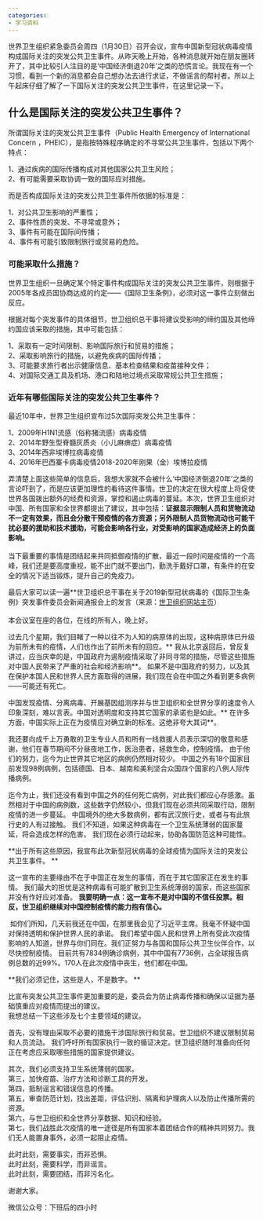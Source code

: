```yaml
---
categories:
- 学习资料
---
```


世界卫生组织紧急委员会周四（1月30日）召开会议，宣布中国新型冠状病毒疫情构成国际关注的突发公共卫生事件。从昨天晚上开始，各种消息就开始在朋友圈转开了，其中比较引人注目的是‘中国经济倒退20年’之类的恐慌言论。我现在有一个习惯，看到一个新的消息都会自己想办法去进行求证，不做谣言的帮衬者。所以上午起床仔细了解了一下国际关注的突发公共卫生事件，在这里记录一下。

<a name="D3UnQ"></a>
## 什么是国际关注的突发公共卫生事件？

所谓国际关注的突发公共卫生事件（Public Health Emergency of International Concern ，PHEIC），是指按特殊程序确定的不寻常公共卫生事件，包括以下两个特点：

1、通过疾病的国际传播构成对其他国家公共卫生风险；<br />2、有可能需要采取协调一致的国际应对措施。

而是否构成国际关注的突发公共卫生事件所依据的标准是：

1、对公共卫生影响的严重性；<br />2、事件性质的突发、不寻常或意外；<br />3、事件有可能在国际间传播；<br />4、事件有可能引致限制旅行或贸易的危险。

<a name="ih1YK"></a>
### 可能采取什么措施？

世界卫生组织一旦确定某个特定事件构成国际关注的突发公共卫生事件，则根据于2005年各成员国协商达成的约定——《国际卫生条例》，必须对这一事件立刻做出反应。

根据对每个突发事件的具体细节，世卫组织总干事将建议受影响的缔约国及其他缔约国应该采取的措施，其中可能包括：

1、采取有一定时间限制、影响国际旅行和贸易的措施；<br />2、采取影响旅行的措施，以避免疾病的国际传播；<br />3、可能要求旅行者出示健康信息、基本检查结果和疫苗接种文件；<br />4、对国际交通工具及机场、港口和陆地过境点采取常规公共卫生措施；

<a name="nzdLg"></a>
### 近年有哪些国际关注的突发公共卫生事件？

最近10年中，世界卫生组织宣布过5次国际突发公共卫生事件：

1、2009年H1N1流感（俗称猪流感）病毒疫情<br />2、2014年野生型脊髓灰质炎（小儿麻痹症）病毒疫情<br />3、2014年西非埃博拉病毒疫情<br />4、2016年巴西寨卡病毒疫情2018-2020年刚果（金）埃博拉疫情

弄清楚上面这些简单的信息后，我想大家就不会被什么‘中国经济倒退20年’之类的言论吓到了，而是应该更加理性的看待这件事情。世卫的决定在很大程度上将促使世界各国拨出额外的经费和资源，掌控和遏止病毒的蔓延。本次，世界卫生组织对中国、所有国家和全世界都提出了建议，其中包括：**证据显示限制人员和货物流动不一定有效果，而且会分散干预疫情的各方资源；另外限制人员货物流动也可能干扰必要的援助和技术援助，可能会影响各行业，对受影响的国家造成经济上的负面影响。**<br /><br />当下最重要的事情是团结起来共同抵御疫情的扩散，最近一段时间是疫情的一个高峰，我们还是要高度重视，能不出门就不要出门，勤洗手戴好口罩，有条件的在安全的情况下适当锻炼，提升自己的免疫力。

最后大家可以读一遍**世卫组织总干事在关于2019新型冠状病毒的《国际卫生条例》突发事件委员会新闻通报会上的发言（来源：[世卫组织网站主页](https://www.who.int/zh)）<br /><br />本会议室在座的各位，在线的所有人，晚上好。 

过去几个星期，我们目睹了一种以往不为人知的病原体的出现，这种病原体已升级为前所未有的疫情，人们也作出了前所未有的回应。** 我从北京返回后，曾反复讲过，应当庆幸的是，中国政府为遏制疫情采取了非同寻常的措施，尽管这些措施对中国人民带来了严重的社会和经济影响**。 如果不是中国政府的努力，以及其在保护本国人民和世界人民方面取得的进展，我们现在会在中国之外看到更多病例——可能还有死亡。 

中国发现疫情、分离病毒、开展基因组测序并与世卫组织和全世界分享的速度令人印象深刻，难以言表。中国对透明度和支持其它国家的承诺也是如此。** 在许多方面，中国实际上正在为疫情应对确立新的标准。这绝非夸大其词**。 

我还要向成千上万勇敢的卫生专业人员和所有一线救援人员表示深切的敬意和感谢，他们在春节期间不分昼夜地工作，医治患者，拯救生命，控制疫情。 由于他们的努力，迄今为止世界其它地区的病例仍然相对较少。 中国之外有18个国家目前发现98例病例，包括德国、日本、越南和美利坚合众国四个国家的八例人际传播病例。 

迄今为止，我们还没有看到中国之外的任何死亡病例，对此我们都应心存感激。虽然相对于中国的病例数，这些数字仍然较小，但我们现在必须共同采取行动，限制疫情的进一步蔓延。 中国境外的绝大多数病例，都有武汉旅行史，或者与有此旅行史的人有过接触。 我们不知道，如果这种病毒在一个卫生系统薄弱的国家蔓延，将会造成怎样的危害。 我们现在必须行动起来，协助各国防范这种可能性。 

**出于所有这些原因，我宣布此次新型冠状病毒的全球疫情为国际关注的突发公共卫生事件。 **

这一宣布的主要缘由不在于中国正在发生的事情，而在于其它国家正在发生的事情。 我们最大的担忧是这种病毒有可能扩散到卫生系统薄弱的国家，而这些国家并没有作好应对准备。 **我要明确一点：这一宣布不是对中国的不信任投票。相反，世卫组织继续对中国控制疫情的能力抱有信心。**

 如你们所知，几天前我还在中国，在那里我会见了习近平主席。我毫不怀疑中国对保持透明和保护世界人民的承诺。 我们希望中国人民和世界上所有受此次疫情影响的人知道，世界与你们同在。我们正努力与各国和国际公共卫生伙伴合作，以尽快控制疫情。 目前共有7834例确诊病例，其中中国有7736例，占全球报告病例总数的近99%。170人在此次疫情中丧生，他们都在中国。 

**我们必须记住，这些是人，不是数字。 **

比宣布突发公共卫生事件更加重要的是，委员会为防止病毒传播和确保以证据为基础慎重应对疫情而提出的建议。 <br />我想总结一下这些涉及七个主要领域的建议。 

首先，没有理由采取不必要的措施干涉国际旅行和贸易。世卫组织不建议限制贸易和人员流动。 我们呼吁所有国家执行一致的循证决定。世卫组织随时准备向任何正在考虑应采取哪些措施的国家提供建议。 

其次，我们必须支持卫生系统薄弱的国家。 <br />第三，加快疫苗、治疗方法和诊断工具的开发。 <br />第四，抵制谣言和错误信息的传播。 <br />第五，审查防范计划，找出差距，评估识别、隔离和护理病人以及防止传播所需的资源。 <br />第六，与世卫组织和全世界分享数据、知识和经验。 <br />第七，我们战胜此次疫情的唯一途径是所有国家本着团结合作的精神共同努力。我们无人能置身事外，必须一起阻止疫情。 

此时此刻，需要事实，而非恐惧。 <br />此时此刻，需要科学，而非谣言。 <br />此时此刻，需要团结，而非污名化。 

谢谢大家。

微信公众号：下班后的四小时